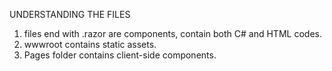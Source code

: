 UNDERSTANDING THE FILES
1. files end with .razor are components, contain both C# and HTML codes.
2. wwwroot contains static assets.
3. Pages folder contains client-side components.